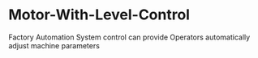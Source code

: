 # Motor-With-Level-Control
Factory Automation System control can provide Operators automatically adjust machine parameters
